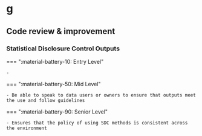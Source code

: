 # g

## Code review & improvement



### Statistical Disclosure Control Outputs

=== ":material-battery-10: Entry Level"

    -

=== ":material-battery-50: Mid Level"

    - Be able to speak to data users or owners to ensure that outputs meet the use and follow guidelines

=== ":material-battery-90: Senior Level"

    - Ensures that the policy of using SDC methods is consistent across the environment
